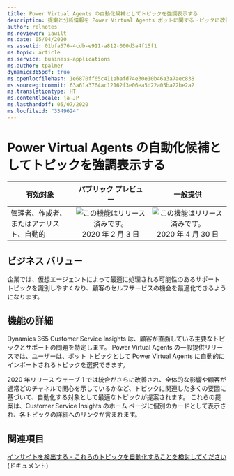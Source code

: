 ```yaml
---
title: Power Virtual Agents の自動化候補としてトピックを強調表示する
description: 提案と分析情報を Power Virtual Agents ボットに関するトピックに改善する
author: relnotes
ms.reviewer: iawilt
ms.date: 05/04/2020
ms.assetid: 01bfa576-4cdb-e911-a812-000d3a4f15f1
ms.topic: article
ms.service: business-applications
ms.author: tpalmer
dynamics365pdf: true
ms.openlocfilehash: 1e6870ff65c411abafd74e30e10b46a3a7aec838
ms.sourcegitcommit: 63a61a3764ac12162f3e06ea5d22a05ba22be2a2
ms.translationtype: HT
ms.contentlocale: ja-JP
ms.lasthandoff: 05/07/2020
ms.locfileid: "3349624"
---
```

# <a name="highlighting-topics-as-automation-candidates-for-power-virtual-agents"></a>Power Virtual Agents の自動化候補としてトピックを強調表示する


| 有効対象    |  パブリック プレビュー | 一般提供 | 
| ---------- | :----------: |:----------: |
|管理者、作成者、またはアナリスト、自動的|![この機能はリリース済みです。](/dynamics365-release-plan/media/green-checkmark.png "この機能はリリース済みです。") 2020 年 2 月 3 日| ![この機能はリリース済みです。](/dynamics365-release-plan/media/green-checkmark.png "この機能はリリース済みです。") 2020 年 4 月 30 日|


## <a name="business-value"></a>ビジネス バリュー
<!-- bv start -->
企業では、仮想エージェントによって最適に処理される可能性のあるサポート トピックを識別しやすくなり、顧客のセルフサービスの機会を最適化できるようになります。
<!-- bv end -->



## <a name="feature-details"></a>機能の詳細
<!--feature detail start -->
Dynamics 365 Customer Service Insights は、顧客が直面している主要なトピックとサポートの問題を特定します。 Power Virtual Agents の一般提供リリースでは、ユーザーは、ボット トピックとして Power Virtual Agents に自動的にインポートされるトピックを選択できます。 

2020 年リリース ウェーブ 1 では統合がさらに改善され、全体的な影響や顧客が通常どのチャネルで関心を示しているかなど、トピックに関連した多くの要因に基づいて、自動化する対象として最適なトピックが提案されます。 これらの提案は、Customer Service Insights のホーム ページに個別のカードとして表示され、各トピックの詳細へのリンクが含まれます。
<!--feature detail end -->










## <a name="see-also"></a>関連項目

<!--docs start-->
[インサイトを検出する - これらのトピックを自動化することを検討してください](https://docs.microsoft.com/dynamics365/ai/customer-service-insights/keyinsights#consider-automating-these-topics) (ドキュメント)
<!--docs end-->
